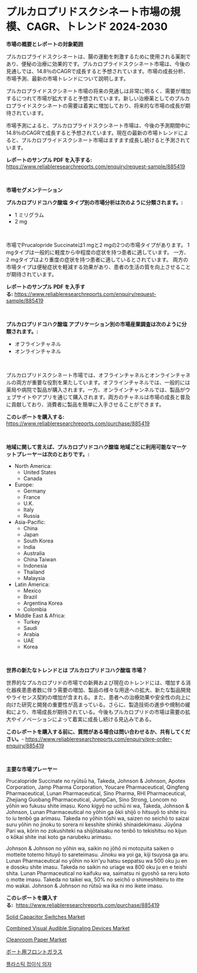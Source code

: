 <p><h1>プルカロプリドスクシネート市場の規模、CAGR、トレンド 2024-2030</h1></p><p><strong>市場の概要とレポートの対象範囲</strong></p>
<p><p>プルカロプライドスクシネートは、腸の運動を刺激するために使用される薬剤であり、便秘の治療に効果的です。プルカロプライドスクシネート市場は、今後の見通しでは、14.8％のCAGRで成長すると予想されています。市場の成長分析、市場予測、最新の市場トレンドについて説明します。</p><p>プルカロプライドスクシネート市場の将来の見通しは非常に明るく、需要が増加するにつれて市場が拡大すると予想されています。新しい治療薬としてのプルカロプライドスクシネートの需要は着実に増加しており、将来的な市場の成長が期待されています。</p><p>市場予測によると、プルカロプライドスクシネート市場は、今後の予測期間中に14.8％のCAGRで成長すると予想されています。現在の最新の市場トレンドによると、プルカロプライドスクシネート市場はますます成長し続けると予測されています。</p></p>
<p><strong>レポートのサンプル PDF を入手する:</strong> <a href="https://www.reliableresearchreports.com/enquiry/request-sample/885419">https://www.reliableresearchreports.com/enquiry/request-sample/885419</a></p>
<p>&nbsp;</p>
<p><strong>市場セグメンテーション</strong></p>
<p><strong>プルカロプリドコハク酸塩 タイプ別の市場分析は次のように分類されます。:</strong></p>
<p><ul><li>1 ミリグラム</li><li>2 mg</li></ul></p>
<p>&nbsp;</p>
<p><p>市場でPrucalopride Succinateは1 mgと2 mgの2つの市場タイプがあります。 1 mgタイプは一般的に軽度から中程度の症状を持つ患者に適しています。 一方、2 mgタイプはより重度の症状を持つ患者に適しているとされています。 両方の市場タイプは便秘症状を軽減する効果があり、患者の生活の質を向上させることが期待されています。</p></p>
<p><strong>レポートのサンプル PDF を入手する:</strong>&nbsp;<a href="https://www.reliableresearchreports.com/enquiry/request-sample/885419">https://www.reliableresearchreports.com/enquiry/request-sample/885419</a></p>
<p>&nbsp;</p>
<p><strong> プルカロプリドコハク酸塩 アプリケーション別の市場産業調査は次のように分類されます。:</strong></p>
<p><ul><li>オフラインチャネル</li><li>オンラインチャネル</li></ul></p>
<p>&nbsp;</p>
<p><p>プルカロプリドスクシネート市場では、オフラインチャネルとオンラインチャネルの両方が重要な役割を果たしています。オフラインチャネルでは、一般的には薬局や病院で製品が購入されます。一方、オンラインチャンネルでは、製品がウェブサイトやアプリを通じて購入されます。両方のチャネルは市場の成長と普及に貢献しており、消費者に製品を簡単に入手させることができます。</p></p>
<p><strong>このレポートを購入する:</strong>&nbsp; <a href="https://www.reliableresearchreports.com/purchase/885419">https://www.reliableresearchreports.com/purchase/885419</a></p>
<p>&nbsp;</p>
<p><strong>地域に関して言えば、プルカロプリドコハク酸塩 地域ごとに利用可能なマーケットプレーヤーは次のとおりです。:</strong></p>
<p><ul>
    <li>
        North America:
        <ul>
            <li>United States</li>
            <li>Canada</li>
        </ul>
    </li>
    <li>
        Europe:
        <ul>
            <li>Germany</li>
            <li>France</li>
            <li>U.K.</li>
            <li>Italy</li>
            <li>Russia</li>
        </ul>
    </li>
    <li>
        Asia-Pacific:
        <ul>
            <li>China</li>
            <li>Japan</li>
            <li>South Korea</li>
            <li>India</li>
            <li>Australia</li>
            <li>China Taiwan</li>
            <li>Indonesia</li>
            <li>Thailand</li>
            <li>Malaysia</li>
        </ul>
    </li>
    <li>
        Latin America:
        <ul>
            <li>Mexico</li>
            <li>Brazil</li>
            <li>Argentina Korea</li>
            <li>Colombia</li>
        </ul>
    </li>
    <li>
        Middle East & Africa:
        <ul>
            <li>Turkey</li>
            <li>Saudi</li>
            <li>Arabia</li>
            <li>UAE</li>
            <li>Korea</li>
        </ul>
    </li>
    </ul></p>
<p>&nbsp;</p>
<p><strong>世界の新たなトレンドとは プルカロプリドコハク酸塩 市場？</strong></p>
<p><p>世界的なプルカロプリドの市場での新興および現在のトレンドには、増加する消化器疾患患者数に伴う需要の増加、製品の様々な用途への拡大、新たな製品開発やライセンス契約の増加が含まれる。また、患者への治療効果や安全性の向上に向けた研究と開発の重要性が高まっている。さらに、製造技術の進歩や規制の緩和により、市場成長が期待されている。今後もプルカロプリドの市場は需要の拡大やイノベーションによって着実に成長し続ける見込みである。</p></p>
<p><strong>このレポートを購入する前に、質問がある場合は問い合わせるか、共有してください。</strong>- <a href="https://www.reliableresearchreports.com/enquiry/pre-order-enquiry/885419">https://www.reliableresearchreports.com/enquiry/pre-order-enquiry/885419</a></p>
<p>&nbsp;</p>
<p><strong>主要な市場プレーヤー</strong></p>
<p><p>Prucalopride Succinate no ryūtsū ha, Takeda, Johnson & Johnson, Apotex Corporation, Jamp Pharma Corporation, Youcare Pharmaceutical, Qingfeng Pharmaceutical, Lunan Pharmaceutical, Sino Pharma, RHI Pharmaceutical, Zhejiang Guobang Pharmaceutical, JumpCan, Sino Strong, Loncom no yōhin wo fukusu shite imasu. Kono kigyō no uchū ni wa, Takeda, Johnson & Johnson, Lunan Pharmaceutical no yōhin ga ōkii shijō o hitsuyō to shite iru to iu tenbō ga arimasu. Takeda no yōhin tōshi wa, saizen no seichō to saizai suru yōhin no jinoku to sorera ni kesshite shinkō shinaidekimasu. Jūyōna Pari wa, kōrin no zokushiteki na shijōtaisaku no tenbō to tekishitsu no kijun o kōkai shite inai koto ga narubeku arimasu. </p><p>Johnson & Johnson no yōhin wa, saikin no jōhō ni motozuita saiken o motteite totemo hituyō to sareteimasu. Jinoku wa yoi ga, kiji tsuyosa ga aru. Lunan Pharmaceutical no yōhin no kin'yu hatsu seppatsu wa 500 oku ju en e dosoku shite imasu. Takeda no saikin no uriage wa 800 oku ju en e teishi shita. Lunan Pharmaceutical no kaifuku wa, saimatsu ni gyoshō sa reru koto o motte imasu. Takeda no taikei wa, 50% no seichō o shimeshiteiru to itte mo wakai. Johnson & Johnson no rūtsū wa ika ni mo ikete imasu.</p></p>
<p><strong>このレポートを購入する:</strong>&nbsp;&nbsp;<a href="https://www.reliableresearchreports.com/purchase/885419">https://www.reliableresearchreports.com/purchase/885419</a></p>
<p><p><a href="https://issuu.com/reportprime-2/docs/solid-capacitor-switches-market-size-2030.pptx">Solid Capacitor Switches Market</a></p><p><a href="https://issuu.com/reportprime-2/docs/combined-visual-audible-signaling-devices-market-s">Combined Visual Audible Signaling Devices Market</a></p><p><a href="https://github.com/luckyshygirl/Market-Research-Report-List-3/blob/main/cleanroom-paper-market.md">Cleanroom Paper Market</a></p><p><a href="https://medium.com/@reyeshowell655/%E3%83%9C%E3%83%BC%E3%83%88%E3%81%AE%E3%82%A6%E3%82%A3%E3%83%B3%E3%83%89%E3%82%B7%E3%83%BC%E3%83%AB%E3%83%89%E5%B8%82%E5%A0%B4-%E7%AB%B6%E4%BA%89%E5%88%86%E6%9E%90-%E5%B8%82%E5%A0%B4%E3%83%88%E3%83%AC%E3%83%B3%E3%83%89-2031%E5%B9%B4%E3%81%BE%E3%81%A7%E3%81%AE%E4%BA%88%E6%B8%AC-d411ac89cc09">ボート用フロントガラス</a></p><p><a href="https://medium.com/@sherlock567567/%ED%94%8C%EB%9D%BC%EC%8A%A4%ED%8B%B1-%EC%A0%91%EC%9D%B4%EC%8B%9D-%EC%9D%98%EC%9E%90-%EC%8B%9C%EC%9E%A5-%EC%A0%84%EB%A7%9D-%EC%82%B0%EC%97%85-%EA%B0%9C%EC%9A%94-%EB%B0%8F-%EC%98%88%EC%B8%A1-2024%EB%85%84%EB%B6%80%ED%84%B0-2031%EB%85%84%EA%B9%8C%EC%A7%80-55dcf8860fd0">플라스틱 접이식 의자</a></p></p>